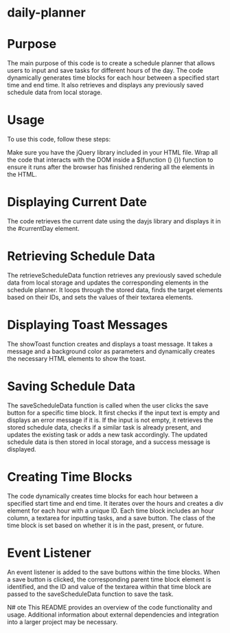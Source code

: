 # daily-planner

# Purpose
The main purpose of this code is to create a schedule planner that allows users to input and save tasks for different hours of the day. The code dynamically generates time blocks for each hour between a specified start time and end time. It also retrieves and displays any previously saved schedule data from local storage.

# Usage
To use this code, follow these steps:

Make sure you have the jQuery library included in your HTML file.
Wrap all the code that interacts with the DOM inside a $(function () {}) function to ensure it runs after the browser has finished rendering all the elements in the HTML.

# Displaying Current Date
The code retrieves the current date using the dayjs library and displays it in the #currentDay element.

# Retrieving Schedule Data
The retrieveScheduleData function retrieves any previously saved schedule data from local storage and updates the corresponding elements in the schedule planner. It loops through the stored data, finds the target elements based on their IDs, and sets the values of their textarea elements.

# Displaying Toast Messages
The showToast function creates and displays a toast message. It takes a message and a background color as parameters and dynamically creates the necessary HTML elements to show the toast.

# Saving Schedule Data
The saveScheduleData function is called when the user clicks the save button for a specific time block. It first checks if the input text is empty and displays an error message if it is. If the input is not empty, it retrieves the stored schedule data, checks if a similar task is already present, and updates the existing task or adds a new task accordingly. The updated schedule data is then stored in local storage, and a success message is displayed.

# Creating Time Blocks
The code dynamically creates time blocks for each hour between a specified start time and end time. It iterates over the hours and creates a div element for each hour with a unique ID. Each time block includes an hour column, a textarea for inputting tasks, and a save button. The class of the time block is set based on whether it is in the past, present, or future.

# Event Listener
An event listener is added to the save buttons within the time blocks. When a save button is clicked, the corresponding parent time block element is identified, and the ID and value of the textarea within that time block are passed to the saveScheduleData function to save the task.

N# ote
This README provides an overview of the code functionality and usage. Additional information about external dependencies and integration into a larger project may be necessary.
